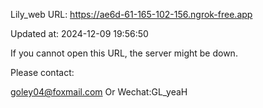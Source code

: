 Lily_web URL: https://ae6d-61-165-102-156.ngrok-free.app

Updated at: 2024-12-09 19:56:50

If you cannot open this URL, the server might be down.

Please contact: 

goley04@foxmail.com Or Wechat:GL_yeaH